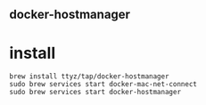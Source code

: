 ## docker-hostmanager

# install

```
brew install ttyz/tap/docker-hostmanager
sudo brew services start docker-mac-net-connect
sudo brew services start docker-hostmanager
```
